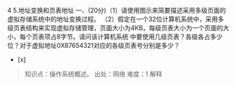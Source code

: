 4
5.地址变换和页表地址
一、(20分)（1）请使用图示来简要描述采用多级页面的虚拟存储系统中的地址变换过程。
（2）假定在一个32位计算机系统中，采用多级页表结构来实现虚拟存储管理，页面大小为4KB，每级页表大小为一个页面的大小，每个页表项占8字节。请问该计算机系统
中要使用几级页表？各级各占多少位？对于虚拟地址0X87654321对应的各级页表号分别是多少？
- [x]  

> 知识点：操作系统概述。
> 出处：网络
> 难度：1
> 解释
